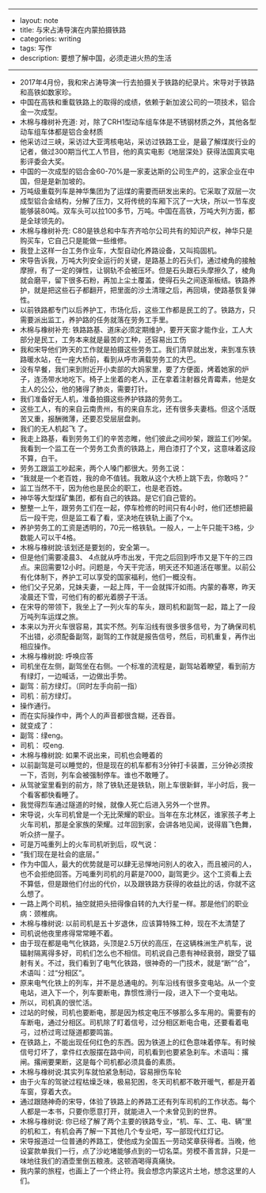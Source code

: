 - --
- layout: note
- title: 与宋占涛导演在内蒙拍摄铁路
- categories: writing
- tags: 写作
- description: 要想了解中国，必须走进火热的生活
- --
- 2017年4月份，我和宋占涛导演一行去拍摄关于铁路的纪录片。宋导对于铁路和高铁如数家珍。
- 中国在高铁和重载铁路上的取得的成绩，依赖于新加波公司的一项技术，铝合金一次成型。
- 木棉与橡树补充道: 对，除了CRH1型动车组车体是不锈钢材质之外，其他各型动车组车体都是铝合金材质
- 他采访过三峡，采访过大亚湾核电站，采访过铁路工业，是最了解煤炭行业的记者，做过300期当代工人节目，他的真实电影《地层深处》获得法国真实电影评委会大奖。
- 中国的一次成型的铝合金60-70%是一家麦达斯的公司生产的，这家企业在中国，但是是新加坡的。
- 万吨级重载列车是神华集团为了运煤的需要而研发出来的。它采取了双层一次成型铝合金结构，分解了压力，又将传统的车厢下沉了一大块，所以一节车皮能够装80吨。双车头可以拉100多节，万吨。中国在高铁，万吨大列方面，都是全球领先的。
- 木棉与橡树补充: C80是铁总和中车齐齐哈尔公司共有的知识产权，神华只是购买车，它自己只是能做一些维修。
- 我登上这样一台工务作业车，大型自动化养路设备，又叫捣固机。
- 宋导告诉我，万吨大列安全运行的关键，是路基上的石头们，通过棱角的接触摩擦，有了一定的弹性，让钢轨不会被压坏。但是石头跟石头摩擦久了，棱角就会磨平，留下很多石粉，再加上尘土覆盖，使得石头之间逐渐板结。铁路养护，就是把这些石子都翻开，把里面的沙土清理之后，再回填，使路基恢复弹性。
- 以前铁路都专门以后养护工，市场化后，这些工作都是民工的了。铁路方，只需要派出监工，养护路的任务就落在劳务工手里。
- 木棉与橡树补充: 铁路路基、道床必须定期维护，要开天窗才能作业，工人大部分是民工，工务本来就是最苦的工种，还容易出工伤
- 我和宋导他们昨天的工作就是拍摄这些劳务工。我们清早就出发，来到准东铁路暖水站，在一座大桥前，看到从呼市满载劳务工的大巴。
- 没有早餐，我们来到附近开小卖部的大妈家里，要了方便面，烤着她家的炉子，连汤带水地吃下。椅子上坐着的老人，正在拿着注射器兑青霉素，他是女主人的公公，他的猪得了肺炎，需要打针。
- 我们准备好无人机，准备拍摄这些养护铁路的劳务工。
- 这些工人，有的来自云南贵州，有的来自东北，还有很多夫妻档。但这个活既苦又重，报酬微薄，还要忍受层层盘剥。
- 我们的无人机起飞 了。
- 我走上路基，看到劳务工们的辛苦恣睢，他们彼此之间吵架，跟监工们吵架。我看到一个监工在一个劳务工负责的铁路上，用白漆打了个叉，这意味着这段不算，白干。
- 劳务工跟监工吵起来，两个人嗓门都很大。劳务工说：
- “我就是一个老百姓，我的命不值钱。我敢从这个大桥上跳下去，你敢吗？”
- 监工当然不干，因为他也是民企的职工，也是老百姓。
- 神华等大型煤矿集团，都有自己的铁路。是它们自己管的。
- 整整一上午，跟劳务工们在一起，停车检修的时间只有4小时，他们还想把最后一段干完，但是监工看了看，坚决地在铁轨上画了个x。
- 养护劳务工的工资是透明的，70元一格铁轨。一般人，一上午只能干3格，少数能人可以干4格。
- 木棉与橡树說:该划还是要划的，安全第一。
- 但是他们需要凌晨3、 4点就从呼市出发，干完之后回到呼市又是下午的三四点。来回需要12小时。问题是，今天干完活，明天还不知道活在哪里。以前公有化体制下，养护工可以享受的国家福利，他们一概没有。
- 他们父子兄弟，兄妹夫妻，一起上阵，干一会就挥汗如雨。内蒙的春寒，昨天凌晨还下雪，可他们有的都光着膀子干活。
- 在宋导的带领下，我坐上了一列火车的车头，跟司机和副驾一起，踏上了一段万吨列车运煤之旅。
- 本来以为开火车很容易，其实不然。列车沿线有很多很多信号，为了确保司机不出错，必须配备副驾，副驾的工作就是报告信号，然后，司机重复，再作出相应操作。
- 木棉与橡树說: 呼唤应答
- 司机坐在左侧，副驾坐在右侧。一个标准的流程是，副驾站着瞭望，看到前方有绿灯，一边喊话，一边做出手势。
- 副驾：前方绿灯。（同时左手向前一指）
- 司机：前方绿灯。
- 操作通行。
- 而在实际操作中，两个人的声音都很含糊，还吞音。
- 就变成了：
- 副驾：绿eng。
- 司机： 哎eng.
- 木棉与橡树說: 如果不说出来，司机也会睡着的
- 以前副驾是可以睡觉的，但是现在的机车都有3分钟打卡装置，三分钟必须按一下，否则，列车会被强制停车。谁也不敢睡了。
- 从驾驶室里看到的前方，除了铁轨还是铁轨，刚上车很新鲜，半小时后，我一个看客都快看睡了。
- 我觉得烈车通过隧道的时候，就像人死亡后进入另外一个世界。
- 宋导说，火车司机曾是一个无比荣耀的职业。当年在东北林区，谁家孩子考上火车司机，那是全家族的荣耀。过年回到家，会讲各地见闻，说得眉飞色舞，听众挤一屋子。
- 可是万吨重列上的火车司机听到后，叹气说：
- “我们现在是社会的底层。”
- 作为中国人，最大的优势就是可以肆无忌惮地问别人的收入，而且被问的人，也不会拒绝回答。万吨重列司机的月薪是7000，副驾更少。这个工资看上去不算低，但是跟他们付出的代价，以及跟铁路方获得的收益比的话，你就不这么想了。
- 一路上两个司机，抽空就把头扭得像自转的九大行星一样。那是他们的职业病：颈椎病。
- 木棉与橡树说: 以前司机是五十岁退休，应该算特殊工种，现在不太清楚了
- 司机说他夜里疼得常常睡不着。
- 由于现在都是电气化铁路，头顶是2.5万伏的高压，在这辆株洲生产机车，说辐射隔离得多好，司机们怎么也不相信。司机说自己患有神经衰弱，跟受了辐射有关。不过，我们看到了电气化铁路，很神奇的一门技术，就是“断”“合”，术语叫：过“分相区”。
- 原来电气化铁上的列车，并不是总通电的。列车沿线有很多变电站。从一个变电站，进入下一个，列车要断电，靠惯性滑行一段，进入下一个变电站。
- 所以，司机真的很忙活。
- 过站的时候，司机也要断电，那是因为核定电压不够那么多车用的。需要有的车断电，通过分相区。司机除了盯着信号，过分相区断电合电，还要看着电弓，过桥过弯过隧道都要鸣笛。
- 在铁路上，不能出现任何红色的东西。因为铁道上的红色意味着停车。有时候信号灯坏了，拿件红衣服摆在路中间，司机看到也要紧急刹车。术语叫：撂闸。撂闸要果断，这是每个司机都必须具备的素质。
- 木棉与橡树说:其实列车就怕紧急制动，容易擦伤车轮
- 由于火车的驾驶过程枯燥乏味，极易犯困，冬天司机都不敢开暖气，都是开着车窗，穿着大衣。
- 通过跟随神奇的宋导，体验了铁路上的养路工还有列车司机的工作状态。每个人都是一本书，只要你愿意打开，就能进入一个未曾见到的世界。
- 木棉与橡树说: 你已经了解了两个主要的铁路专业，“机、车、工、电、辆”里的机和工，有机会再了解一下其他几个专业吧，写一部现代红灯记。
- 宋导报道过一位普通的养路工，使他成为全国五一劳动奖章获得者。当晚，他设宴款单我们一行，点了沙屹堵能够点到的一切名菜。劳模不善言辞，只是一味地往我们的酒壶里倒五粮液。这顿酒喝得真痛快。
- 我内蒙的旅程，也画上了一个终止符。我会想念内蒙这片土地，想念这里的人们。
